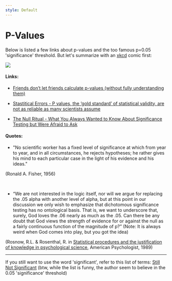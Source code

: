 ```yaml
---
style: Default
---
```


# P-Values

Below is listed a few links about p-values and the too famous p=0.05 'significance' threshold. But let's summarize with an [xkcd](https://xkcd.com/1478/) comic first:

<img src="http://imgs.xkcd.com/comics/p_values.png" class="img-responsive center-block">

#### Links:

- [Friends don’t let friends calculate p-values (without fully understanding them)](http://www.scottbot.net/HIAL/?p=24697)

- [Stastitical Errors - P values, the ‘gold standard’ of statistical validity, are not as reliable as many scientists assume](http://www.nature.com/polopoly_fs/1.14700!/menu/main/topColumns/topLeftColumn/pdf/506150a.pdf)

- [The Null Ritual - What You Always Wanted to Know About Significance Testing but Were Afraid to Ask](http://library.mpib-berlin.mpg.de/ft/gg/GG_Null_2004.pdf)

#### Quotes:

- "No scientific worker has a fixed level of significance at which from year to year, and in all circumstances, he rejects hypotheses; he rather gives his mind to each particular case in the light of his evidence and his ideas."

(Ronald A. Fisher, 1956)

<br>

- “We are not interested in the logic itself, nor will we argue for replacing the .05 alpha with another level of alpha, but at this point in our discussion we only wish to emphasize that dichotomous significance testing has no ontological basis. That is, we want to underscore that, surely, God loves the .06 nearly as much as the .05. Can there be any doubt that God views the strength of evidence for or against the null as a fairly continuous function of the magnitude of p?” (Note: It is always weird when God comes into play, but you got the idea)

(Rosnow, R.L. & Rosenthal, R. in [Statistical procedures and the justification of knowledge in psychological science](http://ist-socrates.berkeley.edu/~maccoun/PP279_Rosnow.pdf), American Psychologist, 1989)

---

If you still want to use the word 'significant', refer to this list of terms: [Still Not Significant](https://mchankins.wordpress.com/2013/04/21/still-not-significant-2/) (btw, while the list is funny, the author seem to believe in the 0.05 'significance' threshold)
